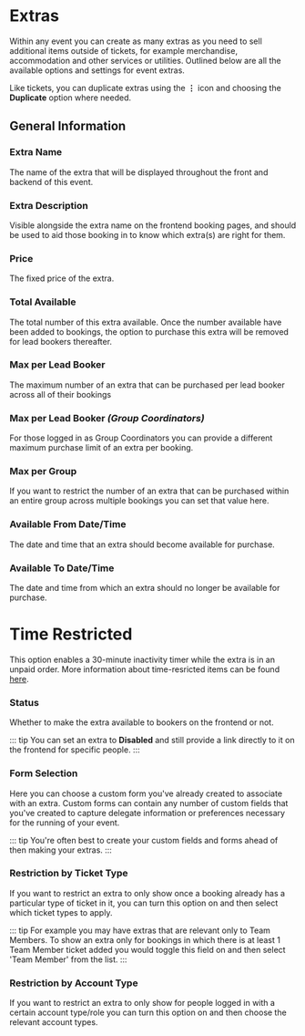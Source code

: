 # Extras

Within any event you can create as many extras as you need to sell additional items outside of tickets, for example merchandise, accommodation and other services or utilities. Outlined below are all the available options and settings for event extras.

Like tickets, you can duplicate extras using the **&vellip;** icon and choosing the **Duplicate** option where needed.

## General Information

### Extra Name

The name of the extra that will be displayed throughout the front and backend of this event.

### Extra Description

Visible alongside the extra name on the frontend booking pages, and should be used to aid those booking in to know which extra(s) are right for them.

### Price

The fixed price of the extra.

### Total Available

The total number of this extra available. Once the number available have been added to bookings, the option to purchase this extra will be removed for lead bookers thereafter.

### Max per Lead Booker

The maximum number of an extra that can be purchased per lead booker across all of their bookings

### Max per Lead Booker _(Group Coordinators)_

For those logged in as Group Coordinators you can provide a different maximum purchase limit of an extra per booking.

### Max per Group

If you want to restrict the number of an extra that can be purchased within an entire group across multiple bookings you can set that value here.

### Available From Date/Time

The date and time that an extra should become available for purchase.

### Available To Date/Time

The date and time from which an extra should no longer be available for purchase.

# Time Restricted

This option enables a 30-minute inactivity timer while the extra is in an unpaid order.
More information about time-resricted items can be found [here](/guide/tickets/time-restricted-items.md).

### Status

Whether to make the extra available to bookers on the frontend or not.

::: tip
You can set an extra to **Disabled** and still provide a link directly to it on the frontend for specific people.
:::

### Form Selection

Here you can choose a custom form you've already created to associate with an extra. Custom forms can contain any number of custom fields that you've created to capture delegate information or preferences necessary for the running of your event.

::: tip
You're often best to create your custom fields and forms ahead of then making your extras.
:::

### Restriction by Ticket Type

If you want to restrict an extra to only show once a booking already has a particular type of ticket in it, you can turn this option on and then select which ticket types to apply.

::: tip
For example you may have extras that are relevant only to Team Members. To show an extra only for bookings in which there is at least 1 Team Member ticket added you would toggle this field on and then select 'Team Member' from the list.
:::

### Restriction by Account Type

If you want to restrict an extra to only show for people logged in with a certain account type/role you can turn this option on and then choose the relevant account types.
